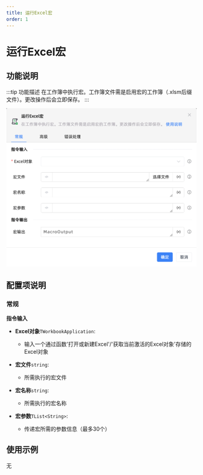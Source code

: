 ```yaml
---
title: 运行Excel宏
order: 1
---
```


# 运行Excel宏

## 功能说明

:::tip 功能描述
在工作簿中执行宏。工作簿文件需是启用宏的工作簿（.xlsm后缀文件）。更改操作后会立即保存。
:::

![运行Excel宏](../../../../assets/运行Excel宏_command.png)

## 配置项说明

### 常规

**指令输入**

- **Excel对象**`TWorkbookApplication`: 
  - 输入一个通过函数'打开或新建Excel'/'获取当前激活的Excel对象'存储的Excel对象

- **宏文件**`string`: 
  - 所需执行的宏文件

- **宏名称**`string`: 
  - 所需执行的宏名称

- **宏参数**`TList<String>`: 
  - 传递宏所需的参数信息（最多30个）


## 使用示例
无


